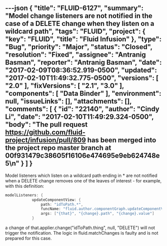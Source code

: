 ---json
{
  "title": "FLUID-6127",
  "summary": "Model change listeners are not notified in the case of a DELETE change when they listen on a wildcard path",
  "tags": "FLUID",
  "project": {
    "key": "FLUID",
    "title": "Fluid Infusion"
  },
  "type": "Bug",
  "priority": "Major",
  "status": "Closed",
  "resolution": "Fixed",
  "assignee": "Antranig Basman",
  "reporter": "Antranig Basman",
  "date": "2017-02-09T08:36:52.919-0500",
  "updated": "2017-02-10T11:49:32.775-0500",
  "versions": [
    "2.0"
  ],
  "fixVersions": [
    "2.1",
    "3.0"
  ],
  "components": [
    "Data Binder"
  ],
  "environment": null,
  "issueLinks": [],
  "attachments": [],
  "comments": [
    {
      "id": "22140",
      "author": "Cindy Li",
      "date": "2017-02-10T11:49:29.324-0500",
      "body": "The pull request <https://github.com/fluid-project/infusion/pull/809> has been merged into the project repo master branch at 00f931479c38605f16106e474695e9eb624748e5\n"
    }
  ]
}
---
Model listeners which listen on a wildcard path ending in \* are not notified when a DELETE change removes one of the leaves of interest - for example, with this definition:

```java
modelListeners: {
            updateComponentView: {
                path: "idToPath.*",
                funcName: "fluid.author.componentGraph.updateComponentView",
                args: ["{that}", "{change}.path", "{change}.value"]
            }
```

a change of that.applier.change("idToPath.thing", null, "DELETE") will not trigger the notification. The logic in fluid.matchChanges is faulty and is not prepared for this case.

        